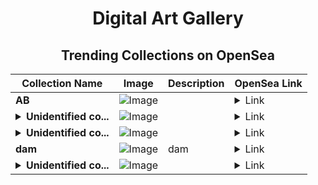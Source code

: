 <div align="center">

# Digital Art Gallery

## Trending Collections on OpenSea

| Collection Name                       | Image                                                                                     | Description                       | OpenSea Link                                                                                          |
|---------------------------------------|-------------------------------------------------------------------------------------------|-----------------------------------|--------------------------------------------------------------------------------------------------------|
| **AB** | ![Image](https://i.seadn.io/s/raw/files/2e51f0ced806697ab50f64bcf41b01fe.jpg?w=500&auto=format?w=200&auto=format) |  | <details><summary>Link</summary>[AB](https://opensea.io/collection/ab-4206)</details> |
| **<details><summary>Unidentified co...</summary>Unidentified contract c163462c-2829-431d-941a-21fce30885c7</details>** | ![Image](https://i.seadn.io/s/raw/files/1a693295f55119077e8d45462c4f021b.gif?w=500&auto=format?w=200&auto=format) |  | <details><summary>Link</summary>[Unidentified contract c163462c-2829-431d-941a-21fce30885c7](https://opensea.io/collection/unidentified-contract-c163462c-2829-431d-941a-21fc)</details> |
| **<details><summary>Unidentified co...</summary>Unidentified contract a268964a-1245-494b-8e19-54900abf2aa1</details>** | ![Image](https://i.seadn.io/s/raw/files/5a3ac3ffe42033afff2632c8556a0bbc.png?w=500&auto=format?w=200&auto=format) |  | <details><summary>Link</summary>[Unidentified contract a268964a-1245-494b-8e19-54900abf2aa1](https://opensea.io/collection/unidentified-contract-a268964a-1245-494b-8e19-5490)</details> |
| **dam** | ![Image](https://i.seadn.io/s/raw/files/bc6652a5fc699be0ec470ebd3f51e6d4.png?w=500&auto=format?w=200&auto=format) | dam | <details><summary>Link</summary>[dam](https://opensea.io/collection/dam-27)</details> |
| **<details><summary>Unidentified co...</summary>Unidentified contract 73249c8b-eb54-4497-9b84-ed51ebdffca8</details>** | ![Image](https://i.seadn.io/s/raw/files/1a693295f55119077e8d45462c4f021b.gif?w=500&auto=format?w=200&auto=format) |  | <details><summary>Link</summary>[Unidentified contract 73249c8b-eb54-4497-9b84-ed51ebdffca8](https://opensea.io/collection/unidentified-contract-73249c8b-eb54-4497-9b84-ed51)</details> |

</div>